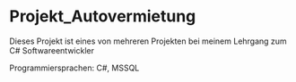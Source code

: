 # Projekt_Autovermietung
Dieses Projekt ist eines von mehreren Projekten bei meinem Lehrgang zum C# Softwareentwickler

Programmiersprachen: C#, MSSQL
